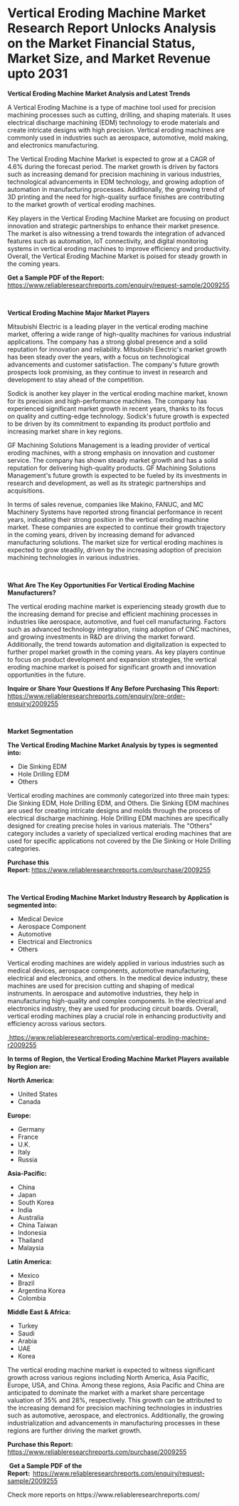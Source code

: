 <p><h1>Vertical Eroding Machine Market Research Report Unlocks Analysis on the Market Financial Status, Market Size, and Market Revenue upto 2031</h1></p><p><strong>Vertical Eroding Machine Market Analysis and Latest Trends</strong></p>
<p><p>A Vertical Eroding Machine is a type of machine tool used for precision machining processes such as cutting, drilling, and shaping materials. It uses electrical discharge machining (EDM) technology to erode materials and create intricate designs with high precision. Vertical eroding machines are commonly used in industries such as aerospace, automotive, mold making, and electronics manufacturing.</p><p>The Vertical Eroding Machine Market is expected to grow at a CAGR of 4.6% during the forecast period. The market growth is driven by factors such as increasing demand for precision machining in various industries, technological advancements in EDM technology, and growing adoption of automation in manufacturing processes. Additionally, the growing trend of 3D printing and the need for high-quality surface finishes are contributing to the market growth of vertical eroding machines.</p><p>Key players in the Vertical Eroding Machine Market are focusing on product innovation and strategic partnerships to enhance their market presence. The market is also witnessing a trend towards the integration of advanced features such as automation, IoT connectivity, and digital monitoring systems in vertical eroding machines to improve efficiency and productivity. Overall, the Vertical Eroding Machine Market is poised for steady growth in the coming years.</p></p>
<p><strong>Get a Sample PDF of the Report:&nbsp;</strong> <a href="https://www.reliableresearchreports.com/enquiry/request-sample/2009255">https://www.reliableresearchreports.com/enquiry/request-sample/2009255</a></p>
<p>&nbsp;</p>
<p><strong>Vertical Eroding Machine Major Market Players</strong></p>
<p><p>Mitsubishi Electric is a leading player in the vertical eroding machine market, offering a wide range of high-quality machines for various industrial applications. The company has a strong global presence and a solid reputation for innovation and reliability. Mitsubishi Electric's market growth has been steady over the years, with a focus on technological advancements and customer satisfaction. The company's future growth prospects look promising, as they continue to invest in research and development to stay ahead of the competition.</p><p>Sodick is another key player in the vertical eroding machine market, known for its precision and high-performance machines. The company has experienced significant market growth in recent years, thanks to its focus on quality and cutting-edge technology. Sodick's future growth is expected to be driven by its commitment to expanding its product portfolio and increasing market share in key regions.</p><p>GF Machining Solutions Management is a leading provider of vertical eroding machines, with a strong emphasis on innovation and customer service. The company has shown steady market growth and has a solid reputation for delivering high-quality products. GF Machining Solutions Management's future growth is expected to be fueled by its investments in research and development, as well as its strategic partnerships and acquisitions.</p><p>In terms of sales revenue, companies like Makino, FANUC, and MC Machinery Systems have reported strong financial performance in recent years, indicating their strong position in the vertical eroding machine market. These companies are expected to continue their growth trajectory in the coming years, driven by increasing demand for advanced manufacturing solutions. The market size for vertical eroding machines is expected to grow steadily, driven by the increasing adoption of precision machining technologies in various industries.</p></p>
<p>&nbsp;</p>
<p><strong>What Are The Key Opportunities For Vertical Eroding Machine Manufacturers?</strong></p>
<p><p>The vertical eroding machine market is experiencing steady growth due to the increasing demand for precise and efficient machining processes in industries like aerospace, automotive, and fuel cell manufacturing. Factors such as advanced technology integration, rising adoption of CNC machines, and growing investments in R&D are driving the market forward. Additionally, the trend towards automation and digitalization is expected to further propel market growth in the coming years. As key players continue to focus on product development and expansion strategies, the vertical eroding machine market is poised for significant growth and innovation opportunities in the future.</p></p>
<p><strong>Inquire or Share Your Questions If Any Before Purchasing This Report:</strong> <a href="https://www.reliableresearchreports.com/enquiry/pre-order-enquiry/2009255">https://www.reliableresearchreports.com/enquiry/pre-order-enquiry/2009255</a></p>
<p>&nbsp;</p>
<p><strong>Market Segmentation</strong></p>
<p><strong>The Vertical Eroding Machine Market Analysis by types is segmented into:</strong></p>
<p><ul><li>Die Sinking EDM</li><li>Hole Drilling EDM</li><li>Others</li></ul></p>
<p><p>Vertical eroding machines are commonly categorized into three main types: Die Sinking EDM, Hole Drilling EDM, and Others. Die Sinking EDM machines are used for creating intricate designs and molds through the process of electrical discharge machining. Hole Drilling EDM machines are specifically designed for creating precise holes in various materials. The "Others" category includes a variety of specialized vertical eroding machines that are used for specific applications not covered by the Die Sinking or Hole Drilling categories.</p></p>
<p><strong>Purchase this Report:&nbsp;</strong><a href="https://www.reliableresearchreports.com/purchase/2009255">https://www.reliableresearchreports.com/purchase/2009255</a></p>
<p>&nbsp;</p>
<p><strong>The Vertical Eroding Machine Market Industry Research by Application is segmented into:</strong></p>
<p><ul><li>Medical Device</li><li>Aerospace Component</li><li>Automotive</li><li>Electrical and Electronics</li><li>Others</li></ul></p>
<p><p>Vertical eroding machines are widely applied in various industries such as medical devices, aerospace components, automotive manufacturing, electrical and electronics, and others. In the medical device industry, these machines are used for precision cutting and shaping of medical instruments. In aerospace and automotive industries, they help in manufacturing high-quality and complex components. In the electrical and electronics industry, they are used for producing circuit boards. Overall, vertical eroding machines play a crucial role in enhancing productivity and efficiency across various sectors.</p></p>
<p><a href="https://www.reliableresearchreports.com/vertical-eroding-machine-r2009255">&nbsp;https://www.reliableresearchreports.com/vertical-eroding-machine-r2009255</a></p>
<p><strong>In terms of Region, the Vertical Eroding Machine Market Players available by Region are:</strong></p>
<p>
    <p> <strong> North America: </strong>
        <ul>
            <li>United States</li>
            <li>Canada</li>
        </ul>
        </p> 
    <p> <strong> Europe: </strong>
        <ul>
            <li>Germany</li>
            <li>France</li>
            <li>U.K.</li>
            <li>Italy</li>
            <li>Russia</li>
        </ul>
        </p> 
    <p> <strong> Asia-Pacific: </strong>
        <ul>
            <li>China</li>
            <li>Japan</li>
            <li>South Korea</li>
            <li>India</li>
            <li>Australia</li>
            <li>China Taiwan</li>
            <li>Indonesia</li>
            <li>Thailand</li>
            <li>Malaysia</li>
        </ul>
        </p> 
    <p> <strong> Latin America: </strong>
        <ul>
            <li>Mexico</li>
            <li>Brazil</li>
            <li>Argentina Korea</li>
            <li>Colombia</li>
        </ul>
        </p> 
    <p> <strong> Middle East & Africa: </strong>
        <ul>
            <li>Turkey</li>
            <li>Saudi</li>
            <li>Arabia</li>
            <li>UAE</li>
            <li>Korea</li>
        </ul>
    </p>
    </p>
<p><p>The vertical eroding machine market is expected to witness significant growth across various regions including North America, Asia Pacific, Europe, USA, and China. Among these regions, Asia Pacific and China are anticipated to dominate the market with a market share percentage valuation of 35% and 28%, respectively. This growth can be attributed to the increasing demand for precision machining technologies in industries such as automotive, aerospace, and electronics. Additionally, the growing industrialization and advancements in manufacturing processes in these regions are further driving the market growth.</p></p>
<p><strong>Purchase this Report: </strong><a href="https://www.reliableresearchreports.com/purchase/2009255">https://www.reliableresearchreports.com/purchase/2009255</a></p>
<p>&nbsp;<strong>Get a Sample PDF of the Report:&nbsp;&nbsp;</strong><a href="https://www.reliableresearchreports.com/enquiry/request-sample/2009255">https://www.reliableresearchreports.com/enquiry/request-sample/2009255</a></p>
<p><strong></strong></p>
<p>Check more reports on https://www.reliableresearchreports.com/</p>